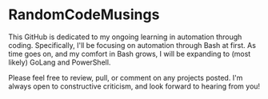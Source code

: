 # RandomCodeMusings
This GitHub is dedicated to my ongoing learning in automation through coding.
Specifically, I'll be focusing on automation through Bash at first.
As time goes on, and my comfort in Bash grows, I will be expanding to (most likely) GoLang and PowerShell.

Please feel free to review, pull, or comment on any projects posted.
I'm always open to constructive criticism, and look forward to hearing from you!
